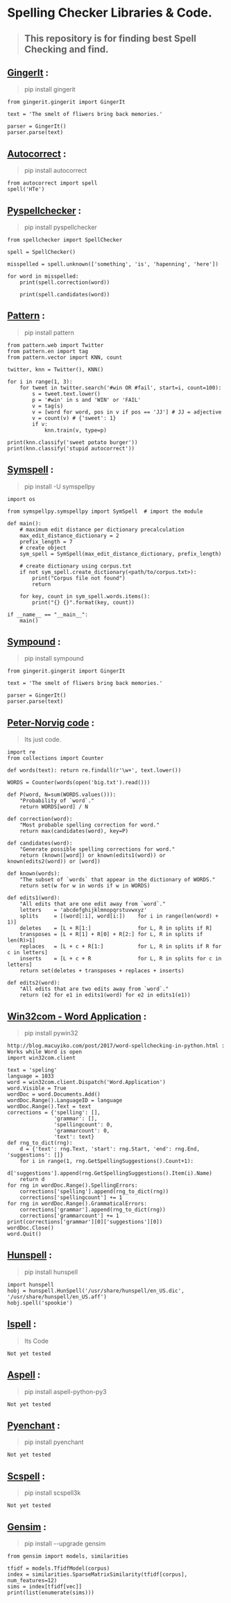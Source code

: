 # Spelling Checker Libraries & Code.

> ## This repository is for finding best Spell Checking and find.

 
## [GingerIt](https://github.com/Azd325/gingerit) : 

> pip install gingerit

```
from gingerit.gingerit import GingerIt

text = 'The smelt of fliwers bring back memories.'

parser = GingerIt()
parser.parse(text)
```

## [Autocorrect](https://github.com/phatpiglet/autocorrect) : 

> pip install autocorrect

```
from autocorrect import spell
spell('HTe')
```

## [Pyspellchecker](https://pypi.org/project/pyspellchecker/) : 

> pip install pyspellchecker

```
from spellchecker import SpellChecker

spell = SpellChecker()

misspelled = spell.unknown(['something', 'is', 'hapenning', 'here'])

for word in misspelled:
    print(spell.correction(word))

    print(spell.candidates(word))
```

## [Pattern](https://www.clips.uantwerpen.be/pages/pattern-en) : 

> pip install pattern

```
from pattern.web import Twitter
from pattern.en import tag
from pattern.vector import KNN, count

twitter, knn = Twitter(), KNN()

for i in range(1, 3):
    for tweet in twitter.search('#win OR #fail', start=i, count=100):
        s = tweet.text.lower()
        p = '#win' in s and 'WIN' or 'FAIL'
        v = tag(s)
        v = [word for word, pos in v if pos == 'JJ'] # JJ = adjective
        v = count(v) # {'sweet': 1}
        if v:
            knn.train(v, type=p)

print(knn.classify('sweet potato burger'))
print(knn.classify('stupid autocorrect'))
```

## [Symspell](https://github.com/mammothb/symspellpy) : 

> pip install -U symspellpy

```
import os

from symspellpy.symspellpy import SymSpell  # import the module

def main():
    # maximum edit distance per dictionary precalculation
    max_edit_distance_dictionary = 2
    prefix_length = 7
    # create object
    sym_spell = SymSpell(max_edit_distance_dictionary, prefix_length)
    
    # create dictionary using corpus.txt
    if not sym_spell.create_dictionary(<path/to/corpus.txt>):
        print("Corpus file not found")
        return

    for key, count in sym_spell.words.items():
        print("{} {}".format(key, count))

if __name__ == "__main__":
    main()
```

## [Sympound](https://pypi.org/project/sympound/) : 

> pip install sympound

```
from gingerit.gingerit import GingerIt

text = 'The smelt of fliwers bring back memories.'

parser = GingerIt()
parser.parse(text)
```

## [Peter-Norvig code](http://norvig.com/spell-correct.html) : 

> Its just code.

```
import re
from collections import Counter

def words(text): return re.findall(r'\w+', text.lower())

WORDS = Counter(words(open('big.txt').read()))

def P(word, N=sum(WORDS.values())): 
    "Probability of `word`."
    return WORDS[word] / N

def correction(word): 
    "Most probable spelling correction for word."
    return max(candidates(word), key=P)

def candidates(word): 
    "Generate possible spelling corrections for word."
    return (known([word]) or known(edits1(word)) or known(edits2(word)) or [word])

def known(words): 
    "The subset of `words` that appear in the dictionary of WORDS."
    return set(w for w in words if w in WORDS)

def edits1(word):
    "All edits that are one edit away from `word`."
    letters    = 'abcdefghijklmnopqrstuvwxyz'
    splits     = [(word[:i], word[i:])    for i in range(len(word) + 1)]
    deletes    = [L + R[1:]               for L, R in splits if R]
    transposes = [L + R[1] + R[0] + R[2:] for L, R in splits if len(R)>1]
    replaces   = [L + c + R[1:]           for L, R in splits if R for c in letters]
    inserts    = [L + c + R               for L, R in splits for c in letters]
    return set(deletes + transposes + replaces + inserts)

def edits2(word): 
    "All edits that are two edits away from `word`."
    return (e2 for e1 in edits1(word) for e2 in edits1(e1))
```
## [Win32com - Word Application](http://blog.macuyiko.com/post/2017/word-spellchecking-in-python.html) : 

> pip install pywin32

```
http://blog.macuyiko.com/post/2017/word-spellchecking-in-python.html : Works while Word is open
import win32com.client

text = 'speling'
language = 1033
word = win32com.client.Dispatch('Word.Application')
word.Visible = True
wordDoc = word.Documents.Add()
wordDoc.Range().LanguageID = language
wordDoc.Range().Text = text
corrections = {'spelling': [],
               'grammar': [],
               'spellingcount': 0,
               'grammarcount': 0,
               'text': text}
def rng_to_dict(rng):
    d = {'text': rng.Text, 'start': rng.Start, 'end': rng.End, 'suggestions': []}
    for i in range(1, rng.GetSpellingSuggestions().Count+1):
        d['suggestions'].append(rng.GetSpellingSuggestions().Item(i).Name)
    return d
for rng in wordDoc.Range().SpellingErrors:
    corrections['spelling'].append(rng_to_dict(rng))
    corrections['spellingcount'] += 1
for rng in wordDoc.Range().GrammaticalErrors:
    corrections['grammar'].append(rng_to_dict(rng))
    corrections['grammarcount'] += 1
print(corrections['grammar'][0]['suggestions'][0])
wordDoc.Close()
word.Quit()
```
## [Hunspell](https://github.com/blatinier/pyhunspell) : 

> pip install hunspell

```
import hunspell
hobj = hunspell.HunSpell('/usr/share/hunspell/en_US.dic', '/usr/share/hunspell/en_US.aff')
hobj.spell('spookie')
```
## [Ispell](http://code.activestate.com/recipes/117221-spell-checking/) : 

> Its Code

```
Not yet tested
```
## [Aspell](http://aspell.net/) : 

> pip install aspell-python-py3

```
Not yet tested
```

## [Pyenchant](https://github.com/rfk/pyenchant) : 

> pip install pyenchant

```
Not yet tested
```
## [Scspell](https://github.com/myint/scspell) : 

> pip install scspell3k

```
Not yet tested
```
## [Gensim](https://radimrehurek.com/gensim/install.html) : 

> pip install --upgrade gensim

```
from gensim import models, similarities

tfidf = models.TfidfModel(corpus)
index = similarities.SparseMatrixSimilarity(tfidf[corpus], num_features=12)
sims = index[tfidf[vec]]
print(list(enumerate(sims)))
```

